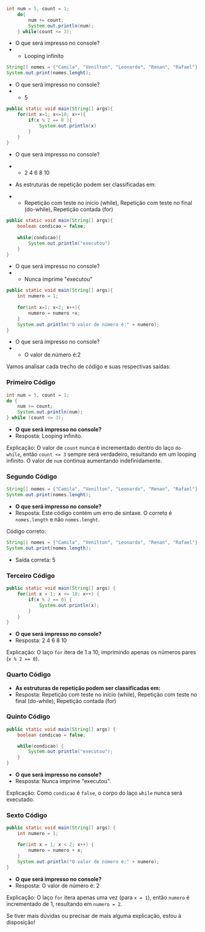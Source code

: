 ````java
int num = 5, count = 1;
    do{
        num += count;
        System.out.println(num);
    } while(count <= 3);
````
- O que será impresso no console?
- - Looping infinito

````java
String[] nomes = {"Camila", "Venilton", "Leonardo", "Renan", "Rafael"};
System.out.print(nomes.lenght);
````
- O que será impresso no console?
-  - 5

````java
public static void main(String[] args){
    for(int x=1; x<=10; x++){
        if(x % 2 == 0 ){
            System.out.println(x)
        }
    }
}
````
- O que será impresso no console?
- - 2 4 6 8 10

- As estruturas de repetição podem ser classificadas em:
- - Repetição com teste no início (while), Repetição com teste no final (do-while), Repetição contada (for)

````java
public static void main(String[] args){
    boolean condicao = false;
    
    while(condicao){
        System.out.println("executou")
    }
}
````

- O que será impresso no console?
- - Nunca imprime "executou"

````java
public static void main(String[] args){
    int numero = 1;
    
    for(int x=1; x<2; x++){
        numero = numero +x;
    }
    System.out.println("O valor de número é:" + numero);
}
````

- O que será impresso no console?
- - O valor de número é:2

Vamos analisar cada trecho de código e suas respectivas saídas:

### Primeiro Código

```java
int num = 5, count = 1;
do {
    num += count;
    System.out.println(num);
} while (count <= 3);
```

- **O que será impresso no console?**
- Resposta: Looping infinito.

Explicação: O valor de `count` nunca é incrementado dentro do laço `do-while`, então `count <= 3` sempre será verdadeiro, resultando em um looping infinito. O valor de `num` continua aumentando indefinidamente.

### Segundo Código

```java
String[] nomes = {"Camila", "Venilton", "Leonardo", "Renan", "Rafael"};
System.out.print(nomes.lenght);
```

- **O que será impresso no console?**
- Resposta: Este código contém um erro de sintaxe. O correto é `nomes.length` e não `nomes.lenght`.

Código correto:
```java
String[] nomes = {"Camila", "Venilton", "Leonardo", "Renan", "Rafael"};
System.out.print(nomes.length);
```
- Saída correta: 5

### Terceiro Código

```java
public static void main(String[] args) {
    for(int x = 1; x <= 10; x++) {
        if(x % 2 == 0) {
            System.out.println(x);
        }
    }
}
```

- **O que será impresso no console?**
- Resposta: 2 4 6 8 10

Explicação: O laço `for` itera de 1 a 10, imprimindo apenas os números pares (`x % 2 == 0`).

### Quarto Código

- **As estruturas de repetição podem ser classificadas em:**
- Resposta: Repetição com teste no início (while), Repetição com teste no final (do-while), Repetição contada (for)

### Quinto Código

```java
public static void main(String[] args) {
    boolean condicao = false;

    while(condicao) {
        System.out.println("executou");
    }
}
```

- **O que será impresso no console?**
- Resposta: Nunca imprime "executou".

Explicação: Como `condicao` é `false`, o corpo do laço `while` nunca será executado.

### Sexto Código

```java
public static void main(String[] args) {
    int numero = 1;

    for(int x = 1; x < 2; x++) {
        numero = numero + x;
    }
    System.out.println("O valor de número é:" + numero);
}
```

- **O que será impresso no console?**
- Resposta: O valor de número é: 2

Explicação: O laço `for` itera apenas uma vez (para `x = 1`), então `numero` é incrementado de 1, resultando em `numero = 2`.

Se tiver mais dúvidas ou precisar de mais alguma explicação, estou à disposição!